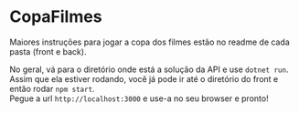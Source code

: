 # CopaFilmes

Maiores instruções para jogar a copa dos filmes estão no readme de cada pasta (front e back).

No geral, vá para o diretório onde está a solução da API e use ``dotnet run``. <br>
Assim que ela estiver rodando, você já pode ir até o diretório do front e então rodar ``npm start``.<br>
Pegue a url ``http://localhost:3000`` e use-a no seu browser e pronto!
